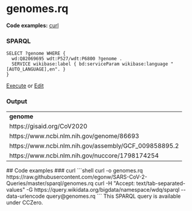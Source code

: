 # genomes.rq
**Code examples:** [curl](#curl)
### SPARQL
```sparql
SELECT ?genome WHERE {
  wd:Q82069695 wdt:P527/wdt:P6800 ?genome .
  SERVICE wikibase:label { bd:serviceParam wikibase:language "[AUTO_LANGUAGE],en". }
}

```
[Execute](https://query.wikidata.org/embed.html#SELECT%20%3Fgenome%20WHERE%20%7B%0A%20%20wd%3AQ82069695%20wdt%3AP527%2Fwdt%3AP6800%20%3Fgenome%20.%0A%20%20SERVICE%20wikibase%3Alabel%20%7B%20bd%3AserviceParam%20wikibase%3Alanguage%20%22%5BAUTO_LANGUAGE%5D%2Cen%22.%20%7D%0A%7D%0A%0A) or [Edit](https://query.wikidata.org/#SELECT%20%3Fgenome%20WHERE%20%7B%0A%20%20wd%3AQ82069695%20wdt%3AP527%2Fwdt%3AP6800%20%3Fgenome%20.%0A%20%20SERVICE%20wikibase%3Alabel%20%7B%20bd%3AserviceParam%20wikibase%3Alanguage%20%22%5BAUTO_LANGUAGE%5D%2Cen%22.%20%7D%0A%7D%0A%0A)


### Output
<table>
  <tr>
    <td><b>genome</b></td>
  </tr>
  <tr>
    <td>https://gisaid.org/CoV2020</td>
  </tr>
  <tr>
    <td>https://www.ncbi.nlm.nih.gov/genome/86693</td>
  </tr>
  <tr>
    <td>https://www.ncbi.nlm.nih.gov/assembly/GCF_009858895.2</td>
  </tr>
  <tr>
    <td>https://www.ncbi.nlm.nih.gov/nuccore/1798174254</td>
  </tr>
</table>
## Code examples
### curl
```shell
curl -o genomes.rq https://raw.githubusercontent.com/egonw/SARS-CoV-2-Queries/master/sparql/genomes.rq
curl -H "Accept: text/tab-separated-values" -G https://query.wikidata.org/bigdata/namespace/wdq/sparql --data-urlencode query@genomes.rq
```
This SPARQL query is available under CCZero.
